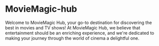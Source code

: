 # MovieMagic-hub
Welcome to MovieMagic Hub, your go-to destination for discovering the best in movies and TV shows! At MovieMagic Hub, we believe that entertainment should be an enriching experience, and we're dedicated to making your journey through the world of cinema a delightful one.
